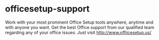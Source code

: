# officesetup-support
Work with your most prominent Office Setup tools anywhere, anytime and with anyone you want. Get the best Office support from our qualified team regarding any of your office issues. Just visit http://www.offiicesetup.us/
